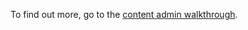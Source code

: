 To find out more, go to the [content admin walkthrough](https://developer.nomad-cms.com/docs/content-admin-api-javascript).
